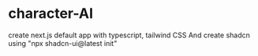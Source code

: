 # character-AI


create next.js default app with typescript, tailwind CSS
And create shadcn using "npx shadcn-ui@latest init"